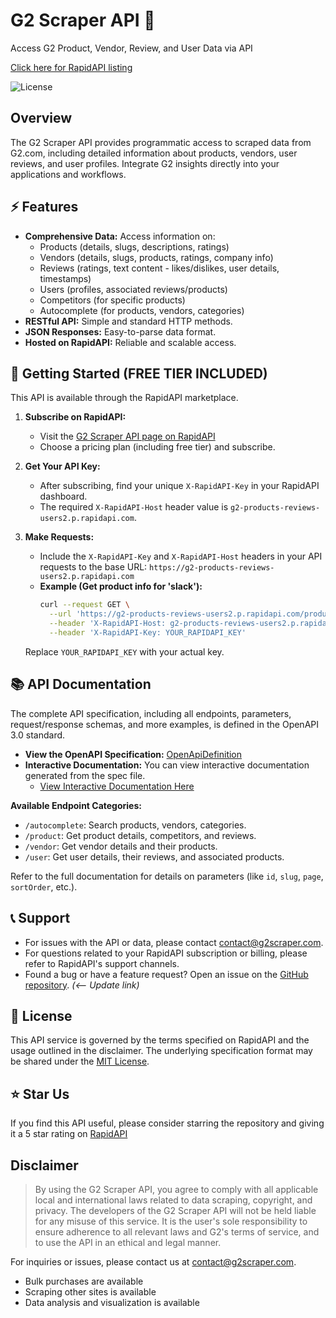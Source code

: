 # G2 Scraper API 🚀

Access G2 Product, Vendor, Review, and User Data via API 

[Click here for RapidAPI listing](https://rapidapi.com/G2Scraper/api/g2-products-reviews-users2/pricing)

<img alt="License" src="https://img.shields.io/badge/License-MIT-blue.svg?style=for-the-badge" />

## Overview

The G2 Scraper API provides programmatic access to scraped data from G2.com, including detailed information about products, vendors, user reviews, and user profiles. Integrate G2 insights directly into your applications and workflows.

## ⚡ Features

*   **Comprehensive Data:** Access information on:
    *   Products (details, slugs, descriptions, ratings)
    *   Vendors (details, slugs, products, ratings, company info)
    *   Reviews (ratings, text content - likes/dislikes, user details, timestamps)
    *   Users (profiles, associated reviews/products)
    *   Competitors (for specific products)
    *   Autocomplete (for products, vendors, categories)
*   **RESTful API:** Simple and standard HTTP methods.
*   **JSON Responses:** Easy-to-parse data format.
*   **Hosted on RapidAPI:** Reliable and scalable access.


## 🚀 Getting Started (FREE TIER INCLUDED)

This API is available through the RapidAPI marketplace.

1.  **Subscribe on RapidAPI:**
    *   Visit the [G2 Scraper API page on RapidAPI]([https://rapidapi.com/g2scraper/api/g2-scraper-api](https://rapidapi.com/G2Scraper/api/g2-products-reviews-users2/pricing)) 
    *   Choose a pricing plan (including free tier) and subscribe.

2.  **Get Your API Key:**
    *   After subscribing, find your unique `X-RapidAPI-Key` in your RapidAPI dashboard.
    *   The required `X-RapidAPI-Host` header value is `g2-products-reviews-users2.p.rapidapi.com`.

3.  **Make Requests:**
    *   Include the `X-RapidAPI-Key` and `X-RapidAPI-Host` headers in your API requests to the base URL: `https://g2-products-reviews-users2.p.rapidapi.com`
    *   **Example (Get product info for 'slack'):**
        ```bash
        curl --request GET \
          --url 'https://g2-products-reviews-users2.p.rapidapi.com/product/slack' \
          --header 'X-RapidAPI-Host: g2-products-reviews-users2.p.rapidapi.com' \
          --header 'X-RapidAPI-Key: YOUR_RAPIDAPI_KEY'
        ```
      Replace `YOUR_RAPIDAPI_KEY` with your actual key.


## 📚 API Documentation

The complete API specification, including all endpoints, parameters, request/response schemas, and more examples, is defined in the OpenAPI 3.0 standard.

*   **View the OpenAPI Specification:** [OpenApiDefinition](OpenApiDefinition.json) 
*   **Interactive Documentation:** You can view interactive documentation generated from the spec file.
    * [View Interactive Documentation Here](https://your-documentation-link.com)

**Available Endpoint Categories:**

*   `/autocomplete`: Search products, vendors, categories.
*   `/product`: Get product details, competitors, and reviews.
*   `/vendor`: Get vendor details and their products.
*   `/user`: Get user details, their reviews, and associated products.

Refer to the full documentation for details on parameters (like `id`, `slug`, `page`, `sortOrder`, etc.).


## 📞 Support

*   For issues with the API or data, please contact [contact@g2scraper.com](mailto:contact@g2scraper.com).
*   For questions related to your RapidAPI subscription or billing, please refer to RapidAPI's support channels.
*   Found a bug or have a feature request? Open an issue on the [GitHub repository](https://github.com/biegehydra/Advanced-G2-Scraper/issues). *(<-- Update link)*


## 📄 License

This API service is governed by the terms specified on RapidAPI and the usage outlined in the disclaimer. The underlying specification format may be shared under the [MIT License](https://g2scraper.com/license).


## ⭐ Star Us

If you find this API useful, please consider starring the repository and giving it a 5 star rating on [RapidAPI](https://rapidapi.com/G2Scraper/api/g2-products-reviews-users2)


## Disclaimer

> By using the G2 Scraper API, you agree to comply with all applicable local and international laws related to data scraping, copyright, and privacy. The developers of the G2 Scraper API will not be held liable for any misuse of this service. It is the user's sole responsibility to ensure adherence to all relevant laws and G2's terms of service, and to use the API in an ethical and legal manner.

For inquiries or issues, please contact us at [contact@g2scraper.com](mailto:contact@g2scraper.com).
- Bulk purchases are available
- Scraping other sites is available
- Data analysis and visualization is available
